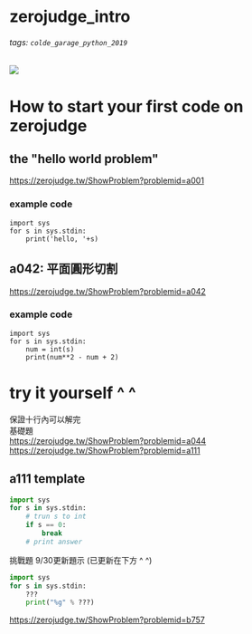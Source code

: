 zerojudge_intro
===
###### tags: `colde_garage_python_2019`
![](https://i.imgur.com/ws2GyW1.png)
# How to start your first code on zerojudge
## the "hello world problem"
https://zerojudge.tw/ShowProblem?problemid=a001
### example code
```python=
import sys
for s in sys.stdin:
    print('hello, '+s)
```
## a042: 平面圓形切割
https://zerojudge.tw/ShowProblem?problemid=a042
### example code
```python=
import sys
for s in sys.stdin:
    num = int(s)
    print(num**2 - num + 2)
```
# try it yourself ^ ^
保證十行內可以解完  
基礎題  
https://zerojudge.tw/ShowProblem?problemid=a044  
https://zerojudge.tw/ShowProblem?problemid=a111  
## a111 template
```python
import sys
for s in sys.stdin:
    # trun s to int
    if s == 0:
        break
    # print answer
```
挑戰題 9/30更新題示 (已更新在下方 ^ ^)
```python
import sys
for s in sys.stdin:
    ???
    print("%g" % ???)
```
https://zerojudge.tw/ShowProblem?problemid=b757  



